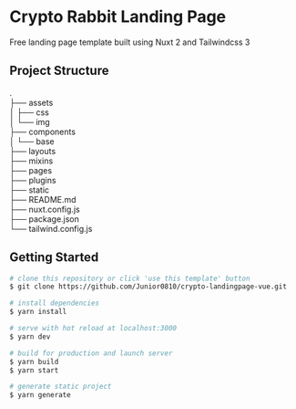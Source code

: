 # Crypto Rabbit Landing Page

Free landing page template built using Nuxt 2 and Tailwindcss 3

## Project Structure

.  
├── assets  
│ ├── css  
│ └── img  
├── components  
│ └── base  
├── layouts  
├── mixins  
├── pages  
├── plugins  
├── static  
├── README.md  
├── nuxt.config.js  
├── package.json  
└── tailwind.config.js

## Getting Started

```bash
# clone this repository or click 'use this template' button
$ git clone https://github.com/Junior0810/crypto-landingpage-vue.git

# install dependencies
$ yarn install

# serve with hot reload at localhost:3000
$ yarn dev

# build for production and launch server
$ yarn build
$ yarn start

# generate static project
$ yarn generate
```
